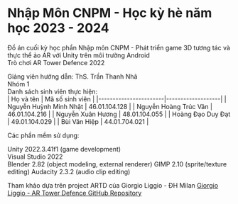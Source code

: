# Nhập Môn CNPM - Học kỳ hè năm học 2023 - 2024
 Đồ án cuối kỳ học phần Nhập môn CNPM - Phát triển game 3D tương tác và thực thể ảo AR với Unity trên môi trường Android  
 Trò chơi AR Tower Defence 2022    
 
 
 Giảng viên hướng dẫn: ThS. Trần Thanh Nhã  
 Nhóm 1  
 Danh sách sinh viên thực hiện:  
 | Họ và tên             | Mã số sinh viên   |
|-----------------------|-------------------|
| Nguyễn Huỳnh Minh Nhật | 46.01.104.128     |
| Nguyễn Hoàng Trúc Vân  | 46.01.104.216     |
| Nguyễn Xuân Hương      | 48.01.104.055     |
| Hoàng Đạo Duy Đạt      | 49.01.104.029     |
| Bùi Văn Hiệp           | 44.01.704.021     |

Các phần mềm sử dụng:    

Unity 2022.3.41f1 (game development)  
Visual Studio 2022  
Blender 2.82 (object modeling, external renderer)
GIMP 2.10 (sprite/texture editing)
Audacity 2.3.2 (audio clip editing)

Tham khảo dựa trên project ARTD của Giorgio Liggio - ĐH Milan [Giorgio Liggio - AR Tower Defence GitHub Repository](https://github.com/liggiorgio/ar-tower-defence)


